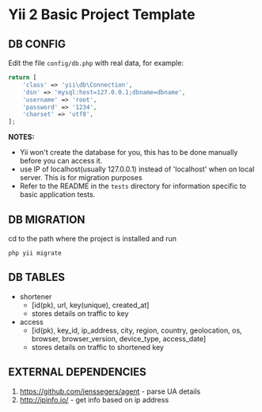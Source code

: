 Yii 2 Basic Project Template
============================
DB CONFIG
-------------
Edit the file `config/db.php` with real data, for example:

```php
return [
    'class' => 'yii\db\Connection',
    'dsn' => 'mysql:host=127.0.0.1;dbname=dbname',
    'username' => 'root',
    'password' => '1234',
    'charset' => 'utf8',
];
```

**NOTES:**
- Yii won't create the database for you, this has to be done manually before you can access it.
- use IP of localhost(usually 127.0.0.1) instead of 'localhost' when on local server. This is for migration purposes
- Refer to the README in the `tests` directory for information specific to basic application tests.

DB MIGRATION
-------------
cd to the path where the project is installed and run 
```
php yii migrate
```
DB TABLES
-------------------
- shortener 
    - [id(pk), url, key(unique), created_at]
    - stores details on traffic to key 
- access 
    -  [id(pk), key_id, ip_address, city, region, country, geolocation, os, browser, browser_version, device_type, access_date]
    - stores details on traffic to shortened key

EXTERNAL DEPENDENCIES
-------------------
1. https://github.com/jenssegers/agent - parse UA details
2. http://ipinfo.io/ - get info based on ip address